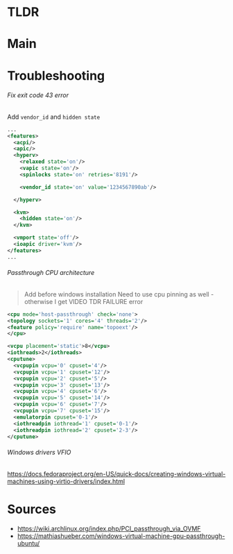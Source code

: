 # TLDR
# Main
# Troubleshooting
###### Fix exit code 43 error
Add `vendor_id` and `hidden state`
```xml
...
<features>
  <acpi/>
  <apic/>
  <hyperv>
    <relaxed state='on'/>
    <vapic state='on'/>
    <spinlocks state='on' retries='8191'/>

    <vendor_id state='on' value='1234567890ab'/>

  </hyperv>

  <kvm>
    <hidden state='on'/>
  </kvm>

  <vmport state='off'/>
  <ioapic driver='kvm'/>
</features>
...
```
###### Passthrough CPU architecture
> Add before windows installation
> Need to use cpu pinning as well - otherwise I get VIDEO TDR FAILURE error

```xml
<cpu mode='host-passthrough' check='none'>
<topology sockets='1' cores='4' threads='2'/>
<feature policy='require' name='topoext'/>
</cpu>
```
```xml
<vcpu placement='static'>8</vcpu>
<iothreads>2</iothreads>
<cputune>
  <vcpupin vcpu='0' cpuset='4'/>
  <vcpupin vcpu='1' cpuset='12'/>
  <vcpupin vcpu='2' cpuset='5'/>
  <vcpupin vcpu='3' cpuset='13'/>
  <vcpupin vcpu='4' cpuset='6'/>
  <vcpupin vcpu='5' cpuset='14'/>
  <vcpupin vcpu='6' cpuset='7'/>
  <vcpupin vcpu='7' cpuset='15'/>
  <emulatorpin cpuset='0-1'/>
  <iothreadpin iothread='1' cpuset='0-1'/>
  <iothreadpin iothread='2' cpuset='2-3'/>
</cputune>
```
###### Windows drivers VFIO
https://docs.fedoraproject.org/en-US/quick-docs/creating-windows-virtual-machines-using-virtio-drivers/index.html
# Sources
- https://wiki.archlinux.org/index.php/PCI_passthrough_via_OVMF
- https://mathiashueber.com/windows-virtual-machine-gpu-passthrough-ubuntu/
